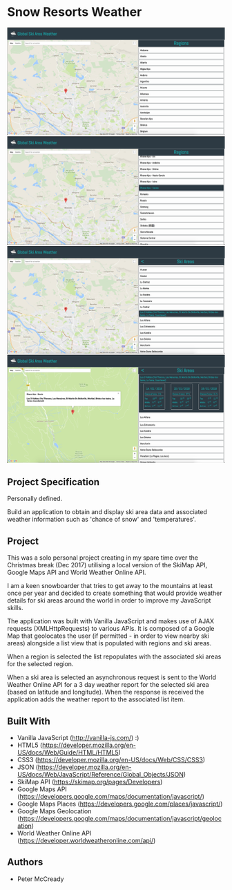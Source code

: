 # Snow Resorts Weather    

![Image](/screenshots/gsaw.png)   
![Image](/screenshots/gsaw_regions.png)   
![Image](/screenshots/gsaw_ski_areas.png)   
![Image](/screenshots/gsaw_ski_areas_weather.png)   

## Project Specification    
Personally defined.

Build an application to obtain and display ski area data and associated weather information such as 'chance of snow' and 'temperatures'.  

## Project    
This was a solo personal project creating in my spare time over the Christmas break (Dec 2017) utilising a local version of the SkiMap API, Google Maps API and World Weather Online API.

I am a keen snowboarder that tries to get away to the mountains at least once per year and decided to create something that would provide weather details for ski areas around the world in order to improve my JavaScript skills.

The application was built with Vanilla JavaScript and makes use of AJAX requests (XMLHttpRequests) to various APIs. It is composed of a Google Map that geolocates the user (if permitted - in order to view nearby ski areas) alongside a list view that is populated with regions and ski areas.

When a region is selected the list repopulates with the associated ski areas for the selected region.

When a ski area is selected an asynchronous request is sent to the World Weather Online API for a 3 day weather report for the selected ski area (based on latitude and longitude). When the response is received the application adds the weather report to the associated list item.

## Built With    
* Vanilla JavaScript (http://vanilla-js.com/) :)  
* HTML5 (https://developer.mozilla.org/en-US/docs/Web/Guide/HTML/HTML5)  
* CSS3 (https://developer.mozilla.org/en-US/docs/Web/CSS/CSS3)  
* JSON (https://developer.mozilla.org/en-US/docs/Web/JavaScript/Reference/Global_Objects/JSON)  
* SkiMap API (https://skimap.org/pages/Developers)  
* Google Maps API (https://developers.google.com/maps/documentation/javascript/)  
* Google Maps Places (https://developers.google.com/places/javascript/)  
* Google Maps Geolocation (https://developers.google.com/maps/documentation/javascript/geolocation)  
* World Weather Online API (https://developer.worldweatheronline.com/api/)  

## Authors    
* Peter McCready
